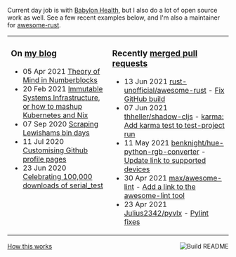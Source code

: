 Current day job is with [Babylon Health](https://github.com/babylonhealth), but I also do a lot of open source work as well. See a few recent examples below, and I'm also a maintainer for [awesome-rust](https://github.com/rust-unofficial/awesome-rust).

<table><tr><td valign="top">

### On [my blog](https://tevps.net/blog)
<!-- blog starts -->
* 05 Apr 2021 [Theory of Mind in Numberblocks](https://tevps.net/blog/2021/4/5/theory-mind-numberblocks/)
* 20 Feb 2021 [Immutable Systems Infrastructure, or how to mashup Kubernetes and Nix](https://tevps.net/blog/2021/2/20/immutable-systems-infrastructure-or-how-mashup-kub/)
* 07 Sep 2020 [Scraping Lewishams bin days](https://tevps.net/blog/2020/9/7/scraping-lewishams-bin-days/)
* 11 Jul 2020 [Customising Github profile pages](https://tevps.net/blog/2020/7/11/customising-github-profile-pages/)
* 23 Jun 2020 [Celebrating 100,000 downloads of serial_test](https://tevps.net/blog/2020/6/23/celebrating-100000-downloads-serial_test/)
<!-- blog ends -->

</td><td valign="top">

### Recently [merged pull requests](https://github.com/search?o=desc&q=is%3Apr+author%3Apalfrey+-user%3Apalfrey+is%3Amerged+is%3Apublic&s=created&type=Issues)

<!-- prs starts -->
* 13 Jun 2021 [rust-unofficial/awesome-rust](https://github.com/rust-unofficial/awesome-rust) - [Fix GitHub build](https://github.com/rust-unofficial/awesome-rust/pull/1080)
* 07 Jun 2021 [thheller/shadow-cljs](https://github.com/thheller/shadow-cljs) - [karma: Add karma test to test-project run](https://github.com/thheller/shadow-cljs/pull/815)
* 11 May 2021 [benknight/hue-python-rgb-converter](https://github.com/benknight/hue-python-rgb-converter) - [Update link to supported devices](https://github.com/benknight/hue-python-rgb-converter/pull/10)
* 30 Apr 2021 [max/awesome-lint](https://github.com/max/awesome-lint) - [Add a link to the awesome-lint tool](https://github.com/max/awesome-lint/pull/4)
* 23 Apr 2021 [Julius2342/pyvlx](https://github.com/Julius2342/pyvlx) - [Pylint fixes](https://github.com/Julius2342/pyvlx/pull/65)
<!-- prs ends -->

</td></tr></table>

<a href="https://github.com/palfrey/palfrey/actions"><img src="https://github.com/palfrey/palfrey/workflows/Build%20README/badge.svg?branch=master" align="right" alt="Build README"></a> <a href="https://tevps.net/blog/2020/7/11/customising-github-profile-pages/">How this works</a>
